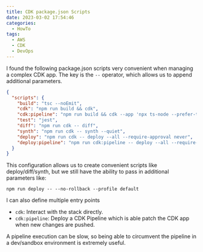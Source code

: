 ```yaml
---
title: CDK package.json Scripts
date: 2023-03-02 17:54:46
categories:
  - HowTo
tags:
  - AWS
  - CDK
  - DevOps
---
```


I found the following package.json scripts very convenient when managing a complex CDK app. The key is the `--` operator, which allows us to append additional parameters.

<!-- more -->

```json
{
  "scripts": {
    "build": "tsc --noEmit",
    "cdk": "npm run build && cdk",
    "cdk:pipeline": "npm run build && cdk --app 'npx ts-node --prefer-ts-exts bin/pipeline.ts'",
    "test": "jest",
    "diff": "npm run cdk -- diff",
    "synth": "npm run cdk -- synth --quiet",
    "deploy": "npm run cdk -- deploy --all --require-approval never",
    "deploy:pipeline": "npm run cdk:pipeline -- deploy --all --require-approval never"
  }
}
```

This configuration allows us to create convenient scripts like deploy/diff/synth, but we still have the ability to pass in additional parameters like:

`npm run deploy -- --no-rollback --profile default`

I can also define multiple entry points

- `cdk`: Interact with the stack directly.
- `cdk:pipeline`: Deploy a CDK Pipeline which is able patch the CDK app when new changes are pushed.

A pipeline execution can be slow, so being able to circumvent the pipeline in a dev/sandbox environment is extremely useful.
